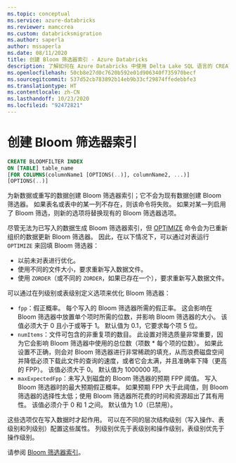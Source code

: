 ```yaml
---
ms.topic: conceptual
ms.service: azure-databricks
ms.reviewer: mamccrea
ms.custom: databricksmigration
ms.author: saperla
author: mssaperla
ms.date: 08/11/2020
title: 创建 Bloom 筛选器索引 - Azure Databricks
description: 了解如何在 Azure Databricks 中使用 Delta Lake SQL 语言的 CREATE BLOOMFILTER INDEX 语法。
ms.openlocfilehash: 50cb8e27d0c7620b592e01d906340f735970becf
ms.sourcegitcommit: 537d52cb783892b14eb9b33cf29874ffedebbfe3
ms.translationtype: HT
ms.contentlocale: zh-CN
ms.lasthandoff: 10/23/2020
ms.locfileid: "92472821"
---
```

# <a name="create-bloom-filter-index"></a>创建 Bloom 筛选器索引

```sql
CREATE BLOOMFILTER INDEX
ON [TABLE] table_name
[FOR COLUMNS(columnName1 [OPTIONS(..)], columnName2, ...)]
[OPTIONS(..)]
```

为新数据或重写的数据创建 Bloom 筛选器索引；它不会为现有数据创建 Bloom 筛选器。 如果表名或表中的某一列不存在，则该命令将失败。 如果对某一列启用了 Bloom 筛选，则新的选项将替换现有的 Bloom 筛选器选项。

尽管无法为已写入的数据生成 Bloom 筛选器索引，但 [OPTIMIZE](optimize.md) 命令会为已重新组织的数据更新 Bloom 筛选器。 因此，在以下情况下，可以通过对表运行 `OPTIMIZE` 来回填 Bloom 筛选器：

* 以前未对表进行优化。
* 使用不同的文件大小，要求重新写入数据文件。
* 使用 `ZORDER`（或不同的 `ZORDER`，如果已存在一个），要求重新写入数据文件。

可以通过在列级别或表级别定义选项来优化 Bloom 筛选器：

* `fpp`：假正概率。 每个写入的 Bloom 筛选器所需的假正率。 这会影响在 Bloom 筛选器中放置单个项时所需的位数，并影响 Bloom 筛选器的大小。 该值必须大于 0 且小于或等于 1。 默认值为 0.1，它要求每个项 5 位。
* `numItems`：文件可包含的非重复项的数目。 此设置对筛选质量非常重要，因为它会影响 Bloom 筛选器中使用的总位数（项数 * 每个项的位数）。 如果此设置不正确，则会对 Bloom 筛选器进行非常稀疏的填充，从而浪费磁盘空间并降低必须下载此文件的查询的速度，或者它会太满，并且准确率下降（更高的 FPP）。 该值必须大于 0。 默认值为 1000000 项。
* `maxExpectedFpp`：未写入到磁盘的 Bloom 筛选器的预期 FPP 阈值。 写入 Bloom 筛选器时的最大预期假正概率。 如果预期 FPP 大于此阈值，则 Bloom 筛选器的选择性太低；使用 Bloom 筛选器所花费的时间和资源超出了其有用性。 该值必须介于 0 和 1 之间。 默认值为 1.0（已禁用）。

这些选项仅在写入数据时才起作用。 可以在不同的层次结构级别（写入操作、表级别和列级别）配置这些属性。 列级别优先于表级别和操作级别，表级别优先于操作级别。

请参阅 [Bloom 筛选器索引](../../../../delta/optimizations/bloom-filters.md)。